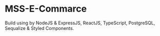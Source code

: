 # MSS-E-Commarce
Build using by NodeJS &amp; ExpressJS, ReactJS, TypeScript, PostgreSQL, Sequalize &amp; Styled Components.

